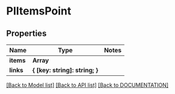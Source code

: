 # PIItemsPoint

## Properties
Name | Type | Notes
------------ | ------------- | -------------
**items** | **Array<PIPoint>**
**links** | **{ [key: string]: string; }**

[[Back to Model list]](../../DOCUMENTATION.md#documentation-for-models) [[Back to API list]](../../DOCUMENTATION.md#documentation-for-api-endpoints) [[Back to DOCUMENTATION]](../../DOCUMENTATION.md)
